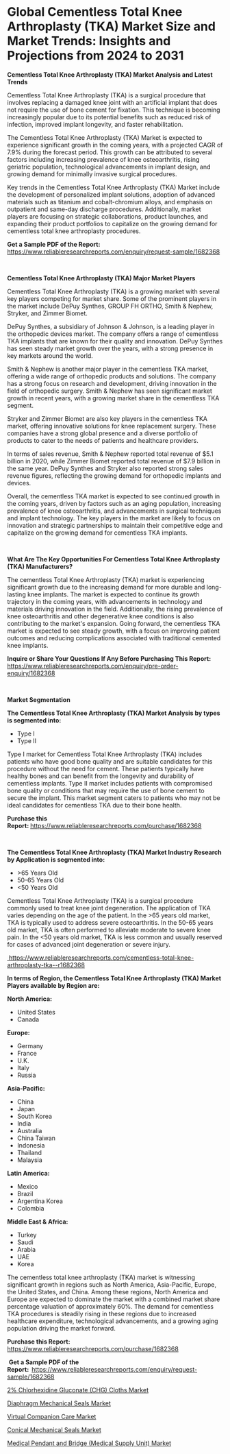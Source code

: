 <p><h1>Global Cementless Total Knee Arthroplasty (TKA) Market Size and Market Trends: Insights and Projections from 2024 to 2031</h1></p><p><strong>Cementless Total Knee Arthroplasty (TKA) Market Analysis and Latest Trends</strong></p>
<p><p>Cementless Total Knee Arthroplasty (TKA) is a surgical procedure that involves replacing a damaged knee joint with an artificial implant that does not require the use of bone cement for fixation. This technique is becoming increasingly popular due to its potential benefits such as reduced risk of infection, improved implant longevity, and faster rehabilitation.</p><p>The Cementless Total Knee Arthroplasty (TKA) Market is expected to experience significant growth in the coming years, with a projected CAGR of 7.9% during the forecast period. This growth can be attributed to several factors including increasing prevalence of knee osteoarthritis, rising geriatric population, technological advancements in implant design, and growing demand for minimally invasive surgical procedures.</p><p>Key trends in the Cementless Total Knee Arthroplasty (TKA) Market include the development of personalized implant solutions, adoption of advanced materials such as titanium and cobalt-chromium alloys, and emphasis on outpatient and same-day discharge procedures. Additionally, market players are focusing on strategic collaborations, product launches, and expanding their product portfolios to capitalize on the growing demand for cementless total knee arthroplasty procedures.</p></p>
<p><strong>Get a Sample PDF of the Report:&nbsp;</strong> <a href="https://www.reliableresearchreports.com/enquiry/request-sample/1682368">https://www.reliableresearchreports.com/enquiry/request-sample/1682368</a></p>
<p>&nbsp;</p>
<p><strong>Cementless Total Knee Arthroplasty (TKA) Major Market Players</strong></p>
<p><p>Cementless Total Knee Arthroplasty (TKA) is a growing market with several key players competing for market share. Some of the prominent players in the market include DePuy Synthes, GROUP FH ORTHO, Smith & Nephew, Stryker, and Zimmer Biomet.</p><p>DePuy Synthes, a subsidiary of Johnson & Johnson, is a leading player in the orthopedic devices market. The company offers a range of cementless TKA implants that are known for their quality and innovation. DePuy Synthes has seen steady market growth over the years, with a strong presence in key markets around the world.</p><p>Smith & Nephew is another major player in the cementless TKA market, offering a wide range of orthopedic products and solutions. The company has a strong focus on research and development, driving innovation in the field of orthopedic surgery. Smith & Nephew has seen significant market growth in recent years, with a growing market share in the cementless TKA segment.</p><p>Stryker and Zimmer Biomet are also key players in the cementless TKA market, offering innovative solutions for knee replacement surgery. These companies have a strong global presence and a diverse portfolio of products to cater to the needs of patients and healthcare providers.</p><p>In terms of sales revenue, Smith & Nephew reported total revenue of $5.1 billion in 2020, while Zimmer Biomet reported total revenue of $7.9 billion in the same year. DePuy Synthes and Stryker also reported strong sales revenue figures, reflecting the growing demand for orthopedic implants and devices.</p><p>Overall, the cementless TKA market is expected to see continued growth in the coming years, driven by factors such as an aging population, increasing prevalence of knee osteoarthritis, and advancements in surgical techniques and implant technology. The key players in the market are likely to focus on innovation and strategic partnerships to maintain their competitive edge and capitalize on the growing demand for cementless TKA implants.</p></p>
<p>&nbsp;</p>
<p><strong>What Are The Key Opportunities For Cementless Total Knee Arthroplasty (TKA) Manufacturers?</strong></p>
<p><p>The cementless Total Knee Arthroplasty (TKA) market is experiencing significant growth due to the increasing demand for more durable and long-lasting knee implants. The market is expected to continue its growth trajectory in the coming years, with advancements in technology and materials driving innovation in the field. Additionally, the rising prevalence of knee osteoarthritis and other degenerative knee conditions is also contributing to the market's expansion. Going forward, the cementless TKA market is expected to see steady growth, with a focus on improving patient outcomes and reducing complications associated with traditional cemented knee implants.</p></p>
<p><strong>Inquire or Share Your Questions If Any Before Purchasing This Report:</strong> <a href="https://www.reliableresearchreports.com/enquiry/pre-order-enquiry/1682368">https://www.reliableresearchreports.com/enquiry/pre-order-enquiry/1682368</a></p>
<p>&nbsp;</p>
<p><strong>Market Segmentation</strong></p>
<p><strong>The Cementless Total Knee Arthroplasty (TKA) Market Analysis by types is segmented into:</strong></p>
<p><ul><li>Type I</li><li>Type II</li></ul></p>
<p><p>Type I market for Cementless Total Knee Arthroplasty (TKA) includes patients who have good bone quality and are suitable candidates for this procedure without the need for cement. These patients typically have healthy bones and can benefit from the longevity and durability of cementless implants. Type II market includes patients with compromised bone quality or conditions that may require the use of bone cement to secure the implant. This market segment caters to patients who may not be ideal candidates for cementless TKA due to their bone health.</p></p>
<p><strong>Purchase this Report:&nbsp;</strong><a href="https://www.reliableresearchreports.com/purchase/1682368">https://www.reliableresearchreports.com/purchase/1682368</a></p>
<p>&nbsp;</p>
<p><strong>The Cementless Total Knee Arthroplasty (TKA) Market Industry Research by Application is segmented into:</strong></p>
<p><ul><li>>65 Years Old</li><li>50-65 Years Old</li><li><50 Years Old</li></ul></p>
<p><p>Cementless Total Knee Arthroplasty (TKA) is a surgical procedure commonly used to treat knee joint degeneration. The application of TKA varies depending on the age of the patient. In the >65 years old market, TKA is typically used to address severe osteoarthritis. In the 50-65 years old market, TKA is often performed to alleviate moderate to severe knee pain. In the <50 years old market, TKA is less common and usually reserved for cases of advanced joint degeneration or severe injury.</p></p>
<p><a href="https://www.reliableresearchreports.com/cementless-total-knee-arthroplasty-tka--r1682368">&nbsp;https://www.reliableresearchreports.com/cementless-total-knee-arthroplasty-tka--r1682368</a></p>
<p><strong>In terms of Region, the Cementless Total Knee Arthroplasty (TKA) Market Players available by Region are:</strong></p>
<p>
    <p> <strong> North America: </strong>
        <ul>
            <li>United States</li>
            <li>Canada</li>
        </ul>
        </p> 
    <p> <strong> Europe: </strong>
        <ul>
            <li>Germany</li>
            <li>France</li>
            <li>U.K.</li>
            <li>Italy</li>
            <li>Russia</li>
        </ul>
        </p> 
    <p> <strong> Asia-Pacific: </strong>
        <ul>
            <li>China</li>
            <li>Japan</li>
            <li>South Korea</li>
            <li>India</li>
            <li>Australia</li>
            <li>China Taiwan</li>
            <li>Indonesia</li>
            <li>Thailand</li>
            <li>Malaysia</li>
        </ul>
        </p> 
    <p> <strong> Latin America: </strong>
        <ul>
            <li>Mexico</li>
            <li>Brazil</li>
            <li>Argentina Korea</li>
            <li>Colombia</li>
        </ul>
        </p> 
    <p> <strong> Middle East & Africa: </strong>
        <ul>
            <li>Turkey</li>
            <li>Saudi</li>
            <li>Arabia</li>
            <li>UAE</li>
            <li>Korea</li>
        </ul>
    </p>
    </p>
<p><p>The cementless total knee arthroplasty (TKA) market is witnessing significant growth in regions such as North America, Asia-Pacific, Europe, the United States, and China. Among these regions, North America and Europe are expected to dominate the market with a combined market share percentage valuation of approximately 60%. The demand for cementless TKA procedures is steadily rising in these regions due to increased healthcare expenditure, technological advancements, and a growing aging population driving the market forward.</p></p>
<p><strong>Purchase this Report: </strong><a href="https://www.reliableresearchreports.com/purchase/1682368">https://www.reliableresearchreports.com/purchase/1682368</a></p>
<p>&nbsp;<strong>Get a Sample PDF of the Report:&nbsp;&nbsp;</strong><a href="https://www.reliableresearchreports.com/enquiry/request-sample/1682368">https://www.reliableresearchreports.com/enquiry/request-sample/1682368</a></p>
<p><strong></strong></p>
<p><p><a href="https://medium.com/@rosslarkin2012/global-2-chlorhexidine-gluconate-chg-cloths-industry-research-report-competitive-landscape-a7591ae441d8">2% Chlorhexidine Gluconate (CHG) Cloths Market</a></p><p><a href="https://github.com/violawzepeda0462024/Market-Research-Report-List-1/blob/main/diaphragm-mechanical-seals-market.md">Diaphragm Mechanical Seals Market</a></p><p><a href="https://issuu.com/reportprime-2/docs/virtual-companion-care-market-size-2030.pptx">Virtual Companion Care Market</a></p><p><a href="https://github.com/erickahgreen002024/Market-Research-Report-List-1/blob/main/conical-mechanical-seals-market.md">Conical Mechanical Seals Market</a></p><p><a href="https://medium.com/@gwendolynbruen/emerging-trends-in-medical-pendant-and-bridge-medical-supply-unit-market-global-outlook-and-898071cee4d7">Medical Pendant and Bridge (Medical Supply Unit) Market</a></p></p>